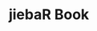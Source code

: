 --- 
title: "jiebaR Book"
knit: "bookdown::render_book"
documentclass: book
bibliography: [book.bib]
biblio-style: apalike
link-citations: yes
site: true
---
